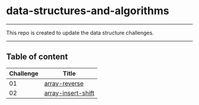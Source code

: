 # data-structures-and-algorithms
---
This repo is created to update the data structure challenges.

---

## Table of content
| Challenge | Title |
| ----------- | ----------- |
| 01 | [array-reverse](./DataStructure/DataStructure/DSA/ArrayShift) |
| 02 | [array-insert-shift](DataStructure/DataStructure/DSA/ArrayReverse) |
